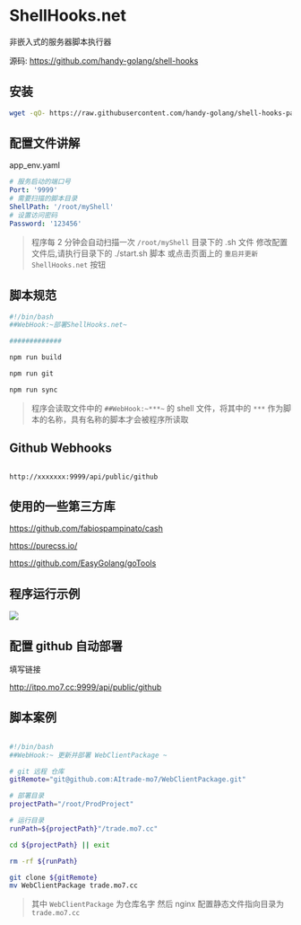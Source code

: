 # ShellHooks.net

非嵌入式的服务器脚本执行器

源码: https://github.com/handy-golang/shell-hooks

## 安装

```bash
wget -qO- https://raw.githubusercontent.com/handy-golang/shell-hooks-package/main/install_shellhook.sh | bash
```

## 配置文件讲解

app_env.yaml

```yaml
# 服务启动的端口号
Port: '9999'
# 需要扫描的脚本目录
ShellPath: '/root/myShell'
# 设置访问密码
Password: '123456'
```

> 程序每 2 分钟会自动扫描一次 `/root/myShell` 目录下的 .sh 文件
> 修改配置文件后,请执行目录下的 ./start.sh 脚本 或点击页面上的 `重启并更新 ShellHooks.net` 按钮

## 脚本规范

```bash
#!/bin/bash
##WebHook:~部署ShellHooks.net~

#############

npm run build

npm run git

npm run sync

```

> 程序会读取文件中的 `##WebHook:~***~` 的 shell 文件，将其中的 `***` 作为脚本的名称，具有名称的脚本才会被程序所读取

## Github Webhooks

```

http://xxxxxxx:9999/api/public/github

```

## 使用的一些第三方库

https://github.com/fabiospampinato/cash

https://purecss.io/

https://github.com/EasyGolang/goTools

## 程序运行示例

![](https://mo7static.github.io/file/ShellHooks_sample.png)

## 配置 github 自动部署

填写链接

http://itpo.mo7.cc:9999/api/public/github

## 脚本案例

```bash

#!/bin/bash
##WebHook:~ 更新并部署 WebClientPackage ~

# git 远程 仓库
gitRemote="git@github.com:AItrade-mo7/WebClientPackage.git"

# 部署目录
projectPath="/root/ProdProject"

# 运行目录
runPath=${projectPath}"/trade.mo7.cc"

cd ${projectPath} || exit

rm -rf ${runPath}

git clone ${gitRemote}
mv WebClientPackage trade.mo7.cc

```

> 其中 `WebClientPackage` 为仓库名字
> 然后 nginx 配置静态文件指向目录为 `trade.mo7.cc`
